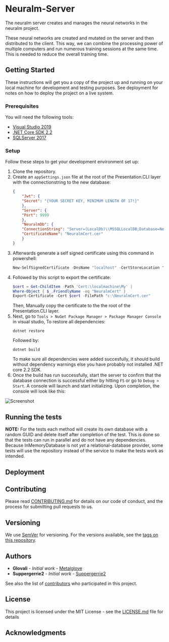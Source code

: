 # Neuralm-Server

The neuralm server creates and manages the neural networks in the neuralm project.

These neural networks are created and mutated on the server and then distributed to the client. This way, we can combine the processing power of multiple computers and run numerous training sessions at the same time.
This is needed to reduce the overall training time.

## Getting Started

These instructions will get you a copy of the project up and running on your local machine for development and testing purposes. See deployment for notes on how to deploy the project on a live system.

### Prerequisites
You will need the following tools:

* [Visual Studio 2019](https://www.visualstudio.com/downloads/)
* [.NET Core SDK 2.2](https://www.microsoft.com/net/download/dotnet-core/2.2)
* [SQLServer 2017](https://www.microsoft.com/nl-nl/sql-server/sql-server-downloads)


### Setup
Follow these steps to get your development environment set up:

1. Clone the repository.
2. Create an `appSettings.json` file at the root of the Presentation.CLI layer with the connectionstring to the new database:
    ```json
    {
        "Jwt": {
        "Secret": "{YOUR SECRET KEY, MINIMUM LENGTH OF 17!}" 
        },
        "Server": {
        "Port": 9999
        },
        "NeuralmDb": {
        "ConnectionString": "Server=(LocalDb)\\MSSQLLocalDB;Database=NeuralmDbContext;Trusted_Connection=True;MultipleActiveResultSets=true",
		"CertificateName": "NeuralmCert.cer"
        } 
    }
    ```
3. Afterwards generate a self signed certificate using this command in powershell:
	```powershell
	New-SelfSignedCertificate -DnsName "localhost" -CertStoreLocation "cert:\LocalMachine\My" -FriendlyName "NeuralmCert"
	```
4. Followed by this script to export the certificate:
	```powershell
	$cert = Get-ChildItem -Path 'Cert:\localmachine\My' |
	Where-Object { $_.FriendlyName -eq "NeuralmCert" }
	Export-Certificate -Cert $cert -FilePath "c:\NeuralmCert.cer"
	```
	Then, Manually copy the certificate to the the root of the Presentation.CLI layer.
5. Next, go to `Tools > NuGet Package Manager > Package Manager Console` in visual studio, To restore all dependencies:
    ```
    dotnet restore
    ```
    Followed by:
    ```
    dotnet build
    ```
    To make sure all dependencies were added succesfully, it should build without dependency warnings else you have probably not installed .NET core 2.2 SDK.
6. Once the build has run successfully, start the server to confirm that the database connection is successful either by hitting `F5` or go to `Debug > Start`. A console will launch and start initializing. Upon completion, the console will look like this:
  
 ![Screenshot](https://github.com/neuralm/Neuralm-Server/blob/master/docs/images/Successful%20installation.png?raw=true)

## Running the tests

**NOTE:** For the tests each method will create its own database with a random GUID and delete itself after completion of the test. This is done so that the tests can run in parallel and do not have any dependencies. Because InMemoryDatabase is not *yet* a relational-database provider, some tests will use the repository instead of the service to make the tests work as intended.

## Deployment

## Contributing

Please read [CONTRIBUTING.md](CONTRIBUTING.md) for details on our code of conduct, and the process for submitting pull requests to us.

## Versioning

We use [SemVer](http://semver.org/) for versioning. For the versions available, see the [tags on this repository](https://github.com/neuralm/Neuralm-Server/tags). 

## Authors

* **Glovali** - *Initial work* - [Metalglove](https://github.com/metalglove)
* **Suppergerrie2** - *Initial work* - [Suppergerrie2](https://github.com/suppergerrie2)

See also the list of [contributors](https://github.com/neuralm/Neuralm-Server/contributors) who participated in this project.

## License

This project is licensed under the MIT License - see the [LICENSE.md](LICENSE.md) file for details

## Acknowledgments

